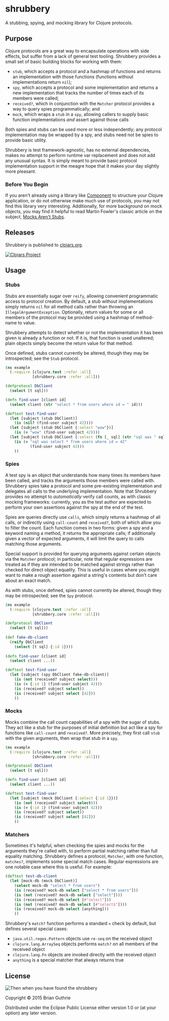# shrubbery

A stubbing, spying, and mocking library for Clojure protocols.

## Purpose

Clojure protocols are a great way to encapsulate operations with side effects, but suffer from a lack of general
test tooling. Shrubbery provides a small set of basic building blocks for working with them:

 * `stub`, which accepts a protocol and a hashmap of functions and returns an implementation with those functions
    (functions without implementations return `nil`);
 * `spy`, which accepts a protocol and some implementation and returns a new implementation that tracks the number of 
    times each of its members were called;
 * `received?`, which in conjunction with the `Matcher` protocol provides a way to query spies programmatically; and
 * `mock`, which wraps a `stub` in a `spy`, allowing callers to supply basic function implementations _and_ assert
   against those calls

Both spies and stubs can be used more or less independently; any protocol implementation may be wrapped by a spy, and 
stubs need not be spies to provide basic utility.

Shrubbery is test framework-agnostic, has no external dependencies, makes no attempt to perform runtime var replacement
and does not add any unusual syntax. It is simply meant to provide basic protocol implementation support in the meagre 
hope that it makes your day slightly more pleasant.

### Before You Begin

If you aren't already using a library like [Component](https://github.com/stuartsierra/component) to structure your 
Clojure application, or do not otherwise make much use of protocols, you may not find this library very interesting. 
Additionally, for more background on mock objects, you may find it helpful to read Martin Fowler's classic article on
the subject, [Mocks Aren't Stubs](http://martinfowler.com/articles/mocksArentStubs.html).

## Releases

Shrubbery is published to [clojars.org](https://clojars.org/com.gearswithingears/shrubbery).

[![Clojars Project](http://clojars.org/com.gearswithingears/shrubbery/latest-version.svg)](http://clojars.org/com.gearswithingears/shrubbery)

## Usage

### Stubs

Stubs are essentially sugar over `reify`, allowing convenient programmatic access to protocol creation. By default,
a stub without implementations simply returns `nil` for all method calls rather than throwing an
`IllegalArgumentException`. Optionally, return values for some or all members of the protocol may be provided using a 
hashmap of method-name to value.

Shrubbery attempts to detect whether or not the implementation it has been given is already a function or not. If it
is, that function is used unaltered; plain objects simply become the return value for that method.

Once defined, stubs cannot currently be altered, though they may be introspected; see the `Stub` protocol.

```clojure
(ns example
  (:require [clojure.test :refer :all]
            [shrubbery.core :refer :all]))

(defprotocol DbClient
  (select [t sql]))

(defn find-user [client id]
  (select client (str "select * from users where id = " id)))

(deftest test-find-user
  (let [subject (stub DbClient)]
    (is (nil? (find-user subject 42))))
  (let [subject (stub DbClient {:select "wow"})]
    (is (= "wow" (find-user subject 42))))
  (let [subject (stub DbClient {:select (fn [_ sql] (str "sql was " sql)})]
    (is (= "sql was select * from users where id = 42"
           (find-user subject 42)))
    ))
```

### Spies

A test spy is an object that understands how many times its members have been called, and tracks the arguments those
members were called with. Shrubbery spies take a protocol and some pre-existing implementation and delegates all calls 
to the underlying implementation. Note that Shrubbery provides no attempt to _automatically_ verify call counts, as 
with classic mocking frameworks: currently, you as the test author are expected to perform your own assertions against
the spy at the end of the test.

Spies are queries directly use `calls`, which simply returns a hashmap of all calls, or indirectly using `call-count` 
and `received?`, both of which allow you to filter the count. Each function comes in two forms: given a
spy and a keyword naming a method, it returns the appropriate calls; if additionally given a vector of expected 
arguments, it will limit the query to calls matching those arguments.

Special support is provided for querying arguments against certain objects via the `Matcher` protocol; in particular, 
note that regular expressions are treated as if they are intended to be matched against strings rather than checked 
for direct object equality. This is useful in cases where you might want to make a rough assertion against a string's
contents but don't care about an exact match.

As with stubs, once defined, spies cannot currently be altered, though they may be introspected; see the `Spy` protocol.
 
```clojure
(ns example
  (:require [clojure.test :refer :all]
            [shrubbery.core :refer :all]))

(defprotocol DbClient
  (select [t sql]))
  
(def fake-db-client
  (reify DbClient
    (select [t sql] {:id 1})))
    
(defn find-user [client id]
  (select client ...))

(deftest test-find-user
  (let [subject (spy DbClient fake-db-client)]
    (is (not (received? subject select)))
    (is (= {:id 1} (find-user subject 42)))
    (is (received? subject select))
    (is (received? subject select [42]))
    ))
```

### Mocks

Mocks combine the call count capabilities of a spy with the sugar of stubs. They act like a stub for the purposes of
initial definition but act like a spy for functions like `call-count` and `received?`. More precisely, they first
call `stub` with the given arguments, then wrap that stub in a `spy`.

```clojure
(ns example
  (:require [clojure.test :refer :all]
            [shrubbery.core :refer :all]))

(defprotocol DbClient
  (select [t sql]))

(defn find-user [client id]
  (select client ...))

(deftest test-find-user
  (let [subject (mock DbClient {:select {:id 1}})]
    (is (not (received? subject select)))
    (is (= {:id 1} (find-user subject 42)))
    (is (received? subject select))
    (is (received? subject select [42]))
    ))
```

### Matchers

Sometimes it's helpful, when checking the spies and mocks for the arguments they're called with, to perform partial
matching rather than full equality matching. Shrubbery defines a protocol, `Matcher`, with one function, `matches?`,
implements some special match cases. Regular expressions are one notable case where this is useful. For example:

```clojure
(deftest test-db-client
  (let [mock-db (mock DbClient)]
    (select mock-db "select * from users")
    (is (received? mock-db select ["select * from users"]))
    (is (not (received? mock-db select ["select"])))
    (is (received? mock-db select [#"select"]))
    (is (not (received? mock-db select [#"select$"])))
    (is (received? mock-db select [anything]))
    ))
```

Shrubbery's `match?` function performs a standard `=` check by default, but defines several special cases:

 * `java.util.regex.Pattern` objects use `re-seq` on the received object
 * `clojure.lang.ArraySeq` objects performs `match?` on all members of the received object
 * `clojure.lang.Fn` objects are invoked directly with the received object
 * `anything` is a special matcher that always returns true
 
## License

![Then when you have found the shrubbery](https://31.media.tumblr.com/e72f365e1656130bbaebd2a2431c958b/tumblr_nia9ciTmpj1u0k6deo4_250.gif)

Copyright © 2015 Brian Guthrie

Distributed under the Eclipse Public License either version 1.0 or (at
your option) any later version.
